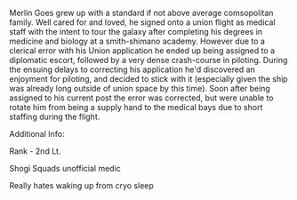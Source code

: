 Merlin Goes grew up with a standard if not above average comsopolitan family. Well cared for and loved, he signed onto a union flight as medical staff with the intent to tour the galaxy after completing his degrees in medicine and biology at a smith-shimano academy. However due to a clerical error with his Union application he ended up being assigned to a diplomatic escort, followed by a very dense crash-course in piloting. During the ensuing delays to correcting his application he'd discovered an enjoyment for piloting, and decided to stick with it (especially given the ship was already long outside of union space by this time). 
Soon after being assigned to his current post the error was corrected, but were unable to rotate him from being a supply hand to the medical bays due to short staffing during the flight.

Additional Info:

Rank - 2nd Lt.

Shogi Squads unofficial medic

Really hates waking up from cryo sleep
